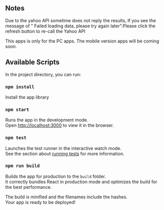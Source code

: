 
## Notes
Due to the yahoo API sometime does not reply the results, If you see the message of " Failed loading data, please try again later".Please click the refresh button to re-call the Yahoo API

This apps is only for the PC apps. The mobile version apps will be coming soon.

## Available Scripts

In the project directory, you can run:

### `npm install`
Install the app library

### `npm start`

Runs the app in the development mode.<br>
Open [http://localhost:3000](http://localhost:3000) to view it in the browser.

### `npm test`

Launches the test runner in the interactive watch mode.<br>
See the section about [running tests](#running-tests) for more information.

### `npm run build`

Builds the app for production to the `build` folder.<br>
It correctly bundles React in production mode and optimizes the build for the best performance.

The build is minified and the filenames include the hashes.<br>
Your app is ready to be deployed!


